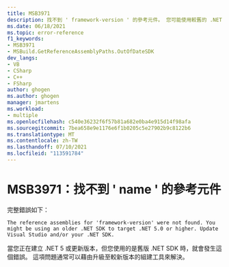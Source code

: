 ```yaml
---
title: MSB3971
description: 找不到 ' framework-version ' 的參考元件。 您可能使用較舊的 .NET SDK，以 .NET 5.0 或更高版本為目標。 更新 Visual Studio 和/或您的 .net SDK。
ms.date: 06/18/2021
ms.topic: error-reference
f1_keywords:
- MSB3971
- MSBuild.GetReferenceAssemblyPaths.OutOfDateSDK
dev_langs:
- VB
- CSharp
- C++
- FSharp
author: ghogen
ms.author: ghogen
manager: jmartens
ms.workload:
- multiple
ms.openlocfilehash: c540e36232f6f57b81a682e0ba4e915d14f98afa
ms.sourcegitcommit: 7bea658e9e1176e6f1b0205c5e27902b9c8122b6
ms.translationtype: MT
ms.contentlocale: zh-TW
ms.lasthandoff: 07/10/2021
ms.locfileid: "113591784"
---
```

# <a name="msb3971-the-reference-assemblies-for-name-were-not-found"></a>MSB3971：找不到 ' name ' 的參考元件

完整錯誤如下：

```output
The reference assemblies for 'framework-version' were not found. You might be using an older .NET SDK to target .NET 5.0 or higher. Update Visual Studio and/or your .NET SDK.
```

當您正在建立 .NET 5 或更新版本，但您使用的是舊版 .NET SDK 時，就會發生這個錯誤。 這項問題通常可以藉由升級至較新版本的組建工具來解決。
